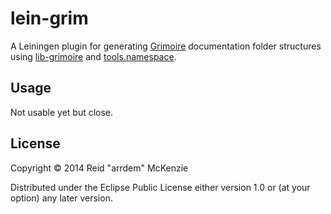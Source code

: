 # lein-grim

A Leiningen plugin for generating
[Grimoire](https://github.com/clojure-grimoire/grimoire) documentation
folder structures using
[lib-grimoire](https://github.com/clojure-grimoire/lib-grimoire) and
[tools.namespace](https://github.com/clojure/tools.namespace).

## Usage

Not usable yet but close.

## License

Copyright © 2014 Reid "arrdem" McKenzie

Distributed under the Eclipse Public License either version 1.0 or (at
your option) any later version.
